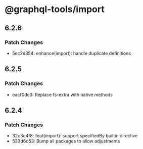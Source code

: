 # @graphql-tools/import

## 6.2.6

### Patch Changes

- 5ec2e354: enhance(import): handle duplicate definitions

## 6.2.5

### Patch Changes

- eacf0dc3: Replace fs-extra with native methods

## 6.2.4

### Patch Changes

- 32c3c4f8: feat(import): support specifiedBy builtin directive
- 533d6d53: Bump all packages to allow adjustments
